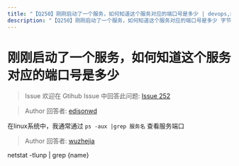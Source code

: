 ```yaml
---
title: "【Q250】刚刚启动了一个服务，如何知道这个服务对应的端口号是多少 | devops,前端工程化高频面试题"
description: "【Q250】刚刚启动了一个服务，如何知道这个服务对应的端口号是多少 字节跳动面试题、阿里腾讯面试题、美团小米面试题。"
---
```


# 刚刚启动了一个服务，如何知道这个服务对应的端口号是多少

> Issue
> 欢迎在 Gtihub Issue 中回答此问题: [Issue 252](https://github.com/shfshanyue/Daily-Question/issues/252)

> Author
> 回答者: [edisonwd](https://github.com/edisonwd)

在linux系统中，我通常通过 `ps -aux |grep 服务名` 查看服务端口

> Author
> 回答者: [wuzhejia](https://github.com/wuzhejia)

netstat -tlunp | grep {name}
